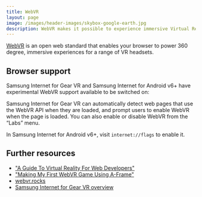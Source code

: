 ```yaml
---
title: WebVR
layout: page
image: /images/header-images/skybox-google-earth.jpg
description: WebVR makes it possible to experience immersive Virtual Reality in your browser
---
```

[WebVR](https://w3c.github.io/webvr/) is an open web standard that enables your browser to power 360 degree, immersive experiences for a range of VR headsets.

## Browser support

Samsung Internet for Gear VR and Samsung Internet for Android v6+ have experimental WebVR support available to be switched on:

Samsung Internet for Gear VR can automatically detect web pages that use the WebVR API when they are loaded, and prompt users to enable WebVR when the page is loaded. You can also enable or disable WebVR from the “Labs” menu. 

In Samsung Internet for Android v6+, visit `internet://flags` to enable it.

## Further resources

* ["A Guide To Virtual Reality For Web Developers"](https://www.smashingmagazine.com/2017/09/guide-virtual-reality-web-developers/)
* ["Making My First WebVR Game Using A-Frame"](https://medium.com/samsung-internet-dev/making-my-first-webvr-game-using-a-frame-d8096bfca28)
* [webvr.rocks](https://webvr.rocks/)
* [Samsung Internet for Gear VR overview](http://developer.samsung.com/internet#gearvr-overview)
